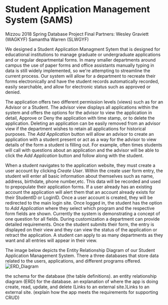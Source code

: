 Student Application Management System (SAMS)
======
Mizzou 2018 Spring Database Project Final Partners: Wesley Graviett (WAGKYF) Samantha Warren (SLWGYF)

We designed a Student Application Managment Sytem that is designed for educational institutions to manage graduate or undergraduate applications and or regular departmental forms. In many smaller departments around campus the use of paper forms and office assistants manually typing in data is still widely implemented, so we're attempting to streamline the current process. Our system will allow for a department to recreate their forms electronically and have the student records automatically recorded, easily searchable, and allow for electronic status such as approved or denied.
 
 The application offers two different permission levels (views) such as for an Advisor or a Student. The advisor view displays all applications within the system and offers the options for the advisor to view the application in detail, Approve or Deny the application with time stamp, or to delete the application. Deleting an application can be easily removed from an advisor view if the department wishes to retain all applications for historical purposes. The *Add Application* button will allow an advisor to create an application with a student present or act as a way for the advisor to view details of the form a student is filling out. For example, often times students will call with questions about an application and the advisor will be able to click the *Add Application* button and follow along with the student.   
 
When a student navigates to the application website, they must create a user account by clicking *Create User*. Within the create user form entry, the student will enter all basic information about themselves such as name, address, birthdate, phone number,etc. This data will be recorded and used to prepopulate their application forms. If a user already has an existing account the application will alert them that an account already exists for their StudentID or LoginID. Once a user account is created, they will be redirected to the main login site. Once logged in, the student has the option to *Add Application* where they select which program and the respective form fields are shown. Currently the system is demonstrating a concept of one question for all fields. During customization a department can provide detailed requirements. Once the student submits their form, the entry is displayed on their view and they can view the status of the application or retract the application. A student can apply to as many departments as they want and all entries will appear in their view.  

The image below depicts the Entity Relationship Diagram of our Student Application Management System. There a three databases that store data related to the users, applications, and different programs offered. 
![ERD_Diagram](http://wesleygdatabase.epizy.com/MVCSammy/DatabaseERDV1.jpg)

the schema for the database (the table definitions).
an entity relationship diagram (ERD) for the database.
an explanation of where the app is doing create, read, update, and delete (Links to an external site.)Links to an external site. (explain how the app meets the requirements for supporting CRUD)
